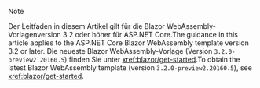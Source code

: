 > [!NOTE]
> <span data-ttu-id="432c8-101">Der Leitfaden in diesem Artikel gilt für die Blazor WebAssembly-Vorlagenversion 3.2 oder höher für ASP.NET Core.</span><span class="sxs-lookup"><span data-stu-id="432c8-101">The guidance in this article applies to the ASP.NET Core Blazor WebAssembly template version 3.2 or later.</span></span> <span data-ttu-id="432c8-102">Die neueste Blazor WebAssembly-Vorlage (Version `3.2.0-preview2.20160.5`) finden Sie unter <xref:blazor/get-started>.</span><span class="sxs-lookup"><span data-stu-id="432c8-102">To obtain the latest Blazor WebAssembly template (version `3.2.0-preview2.20160.5`), see <xref:blazor/get-started>.</span></span>
